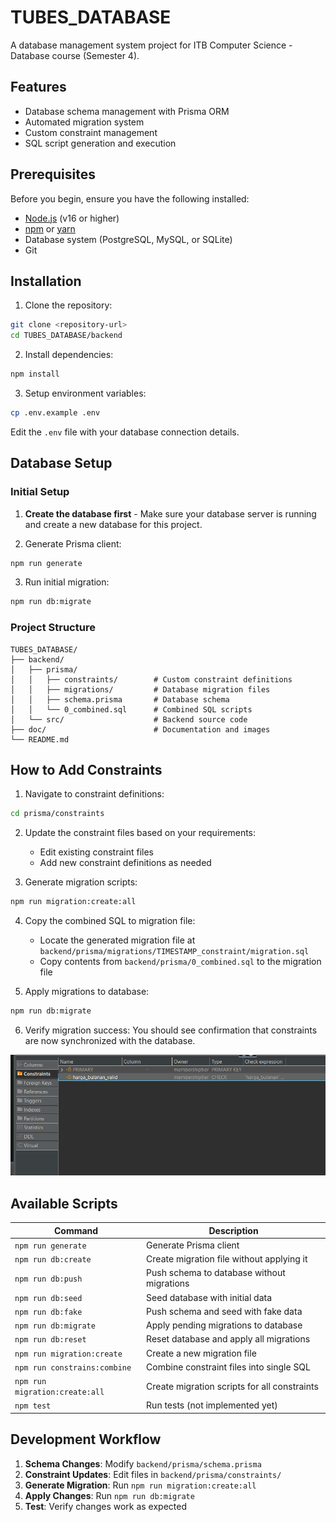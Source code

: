 # TUBES_DATABASE

A database management system project for ITB Computer Science - Database course (Semester 4).

## Features

- Database schema management with Prisma ORM
- Automated migration system
- Custom constraint management
- SQL script generation and execution

## Prerequisites

Before you begin, ensure you have the following installed:

- [Node.js](https://nodejs.org/) (v16 or higher)
- [npm](https://www.npmjs.com/) or [yarn](https://yarnpkg.com/)
- Database system (PostgreSQL, MySQL, or SQLite)
- Git

## Installation

1. Clone the repository:

```sh
git clone <repository-url>
cd TUBES_DATABASE/backend
```

2. Install dependencies:

```sh
npm install
```

3. Setup environment variables:

```sh
cp .env.example .env
```

Edit the `.env` file with your database connection details.

## Database Setup

### Initial Setup

1. **Create the database first** - Make sure your database server is running and create a new database for this project.

2. Generate Prisma client:

```sh
npm run generate
```

3. Run initial migration:

```sh
npm run db:migrate
```

### Project Structure

```
TUBES_DATABASE/
├── backend/
│   ├── prisma/
│   │   ├── constraints/        # Custom constraint definitions
│   │   ├── migrations/         # Database migration files
│   │   ├── schema.prisma       # Database schema
│   │   └── 0_combined.sql      # Combined SQL scripts
│   └── src/                    # Backend source code
├── doc/                        # Documentation and images
└── README.md
```

## How to Add Constraints

1. Navigate to constraint definitions:

```sh
cd prisma/constraints
```

2. Update the constraint files based on your requirements:

   - Edit existing constraint files
   - Add new constraint definitions as needed

3. Generate migration scripts:

```sh
npm run migration:create:all
```

4. Copy the combined SQL to migration file:

   - Locate the generated migration file at `backend/prisma/migrations/TIMESTAMP_constraint/migration.sql`
   - Copy contents from `backend/prisma/0_combined.sql` to the migration file

5. Apply migrations to database:

```sh
npm run db:migrate
```

6. Verify migration success:
   You should see confirmation that constraints are now synchronized with the database.

![Migration success](doc/migrated.png)

## Available Scripts

| Command                        | Description                                  |
| ------------------------------ | -------------------------------------------- |
| `npm run generate`             | Generate Prisma client                       |
| `npm run db:create`            | Create migration file without applying it    |
| `npm run db:push`              | Push schema to database without migrations   |
| `npm run db:seed`              | Seed database with initial data              |
| `npm run db:fake`              | Push schema and seed with fake data          |
| `npm run db:migrate`           | Apply pending migrations to database         |
| `npm run db:reset`             | Reset database and apply all migrations      |
| `npm run migration:create`     | Create a new migration file                  |
| `npm run constrains:combine`   | Combine constraint files into single SQL     |
| `npm run migration:create:all` | Create migration scripts for all constraints |
| `npm test`                     | Run tests (not implemented yet)              |

## Development Workflow

1. **Schema Changes**: Modify `backend/prisma/schema.prisma`
2. **Constraint Updates**: Edit files in `backend/prisma/constraints/`
3. **Generate Migration**: Run `npm run migration:create:all`
4. **Apply Changes**: Run `npm run db:migrate`
5. **Test**: Verify changes work as expected
